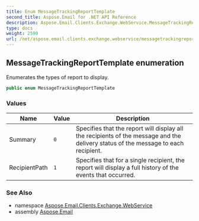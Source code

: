 ```yaml
---
title: Enum MessageTrackingReportTemplate
second_title: Aspose.Email for .NET API Reference
description: Aspose.Email.Clients.Exchange.WebService.MessageTrackingReportTemplate enum. Enumerates the types of report to display
type: docs
weight: 2590
url: /net/aspose.email.clients.exchange.webservice/messagetrackingreporttemplate/
---
```

## MessageTrackingReportTemplate enumeration

Enumerates the types of report to display.

```csharp
public enum MessageTrackingReportTemplate
```

### Values

| Name | Value | Description |
| --- | --- | --- |
| Summary | `0` | Specifies that the report will display all the recipients of the message and the delivery status of the message to each recipient. |
| RecipientPath | `1` | Specifies that for a single recipient, the report will display a full history of the events that occurred. |

### See Also

* namespace [Aspose.Email.Clients.Exchange.WebService](../../aspose.email.clients.exchange.webservice/)
* assembly [Aspose.Email](../../)


